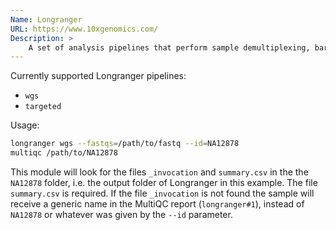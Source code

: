 ```yaml
---
Name: Longranger 
URL: https://www.10xgenomics.com/
Description: >
    A set of analysis pipelines that perform sample demultiplexing, barcode processing, alignment, quality control, variant calling, phasing, and structural variant calling.
---
```


Currently supported Longranger pipelines:
  * `wgs`
  * `targeted`

Usage:
```bash
longranger wgs --fastqs=/path/to/fastq --id=NA12878
multiqc /path/to/NA12878
```

This module will look for the files `_invocation` and `summary.csv` in the the `NA12878` folder, i.e. the output folder of Longranger in this example. The file `summary.csv` is required. If the file `_invocation` is not found the sample will receive a generic name in the MultiQC report (`longranger#1`), instead of `NA12878` or whatever was given by the `--id` parameter.
